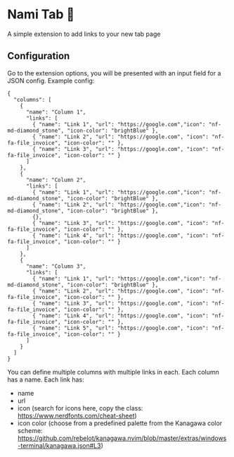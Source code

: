 # Nami Tab 🌊

A simple extension to add links to your new tab page

## Configuration

Go to the extension options, you will be presented with an input field for a JSON config.
Example config:
```
{
  "columns": [
    {
      "name": "Column 1",
      "links": [
        { "name": "Link 1", "url": "https://google.com","icon": "nf-md-diamond_stone", "icon-color": "brightBlue" },
        { "name": "Link 2", "url": "https://google.com", "icon": "nf-fa-file_invoice", "icon-color": "" },
        { "name": "Link 3", "url": "https://google.com", "icon": "nf-fa-file_invoice", "icon-color": "" }
      ]
    },
    {
      "name": "Column 2",
      "links": [
        { "name": "Link 1", "url": "https://google.com","icon": "nf-md-diamond_stone", "icon-color": "brightBlue" },
        { "name": "Link 2", "url": "https://google.com","icon": "nf-md-diamond_stone", "icon-color": "brightBlue" },
        {},
        { "name": "Link 3", "url": "https://google.com", "icon": "nf-fa-file_invoice", "icon-color": "" },
        { "name": "Link 4", "url": "https://google.com", "icon": "nf-fa-file_invoice", "icon-color": "" }
      ]
    },
    {
      "name": "Column 3",
      "links": [
        { "name": "Link 1", "url": "https://google.com","icon": "nf-md-diamond_stone", "icon-color": "brightBlue" },
        { "name": "Link 2", "url": "https://google.com", "icon": "nf-fa-file_invoice", "icon-color": "" },
        { "name": "Link 3", "url": "https://google.com", "icon": "nf-fa-file_invoice", "icon-color": "" },
        { "name": "Link 4", "url": "https://google.com", "icon": "nf-fa-file_invoice", "icon-color": "" },
        { "name": "Link 5", "url": "https://google.com", "icon": "nf-fa-file_invoice", "icon-color": "" }
      ]
    }
  ]
}
```

You can define multiple columns with multiple links in each. Each column has a name.
Each link has:
- name
- url
- icon (search for icons here, copy the class: https://www.nerdfonts.com/cheat-sheet)
- icon color (choose from a predefined palette from the Kanagawa color scheme: https://github.com/rebelot/kanagawa.nvim/blob/master/extras/windows-terminal/kanagawa.json#L3)

